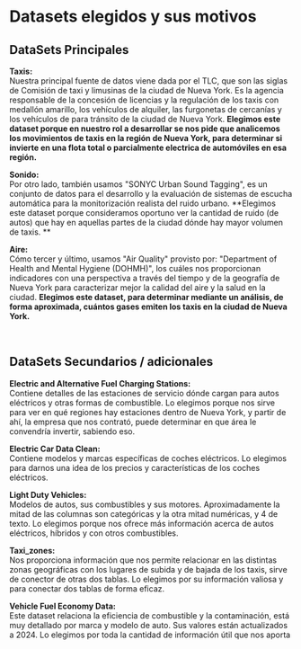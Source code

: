 # Datasets elegidos y sus motivos

## DataSets Principales

**Taxis:**   
Nuestra principal fuente de datos viene dada por el TLC, que son las siglas de Comisión de taxi y limusinas de la ciudad de Nueva York. Es la agencia responsable de la concesión de licencias y la regulación de los taxis con medallón amarillo, los vehículos de alquiler, las furgonetas de cercanías y los vehículos de para tránsito de la ciudad de Nueva York. 
**Elegimos este dataset porque en nuestro rol a desarrollar se nos pide que analicemos los movimientos de taxis en la región de Nueva York, para determinar si invierte en una flota total o parcialmente electrica de automóviles en esa región.**

**Sonido:**  
Por otro lado, también usamos "SONYC Urban Sound Tagging", es un conjunto de datos para el desarrollo y la evaluación de sistemas de escucha automática para la monitorización realista del ruido urbano. 
**Elegimos este dataset porque consideramos oportuno ver la cantidad de ruido (de autos) que hay en aquellas partes de la ciudad dónde hay mayor volumen de taxis. **

**Aire:**  
Cómo tercer y último, usamos "Air Quality" provisto por: "Department of Health and Mental Hygiene (DOHMH)", los cuáles nos proporcionan indicadores con una perspectiva a través del tiempo y de la geografía de Nueva York para caracterizar mejor la calidad del aire y la 	 salud en la ciudad.
**Elegimos este dataset, para determinar mediante un análisis, de forma aproximada, cuántos  gases emiten los taxis en la ciudad de Nueva York.**

</br>

## DataSets Secundarios / adicionales

**Electric and Alternative Fuel Charging Stations:**   
Contiene detalles de las estaciones de servicio dónde cargan para autos eléctricos y otras formas de combustible.
Lo elegimos porque nos sirve para ver en qué regiones hay estaciones dentro de Nueva York, y partir de ahí, la empresa que nos contrató, puede determinar en que área le convendría invertir, sabiendo eso. 
  
**Electric Car Data Clean:**   
Contiene modelos y marcas específicas de coches eléctricos. 
Lo elegimos para darnos una idea de los precios y características de los coches eléctricos.   

**Light Duty Vehicles:**   
Modelos de autos, sus combustibles y sus motores. Aproximadamente la mitad de las columnas son categóricas y la otra mitad numéricas, y 4 de texto. 
Lo elegimos porque nos ofrece más información acerca de autos eléctricos, híbridos y con otros combustibles.  

**Taxi_zones:**   
Nos proporciona información que nos permite relacionar en las distintas zonas geográficas con los lugares de subida y de bajada de los taxis, sirve de conector de otras dos tablas.
Lo elegimos por su información valiosa y para conectar dos tablas de forma eficaz.

**Vehicle Fuel Economy Data:**   
Este dataset relaciona la eficiencia de combustible y la contaminación, está muy detallado por marca y modelo de auto. Sus valores están actualizados a 2024.
Lo elegimos por toda la cantidad de información útil que nos aporta
 
